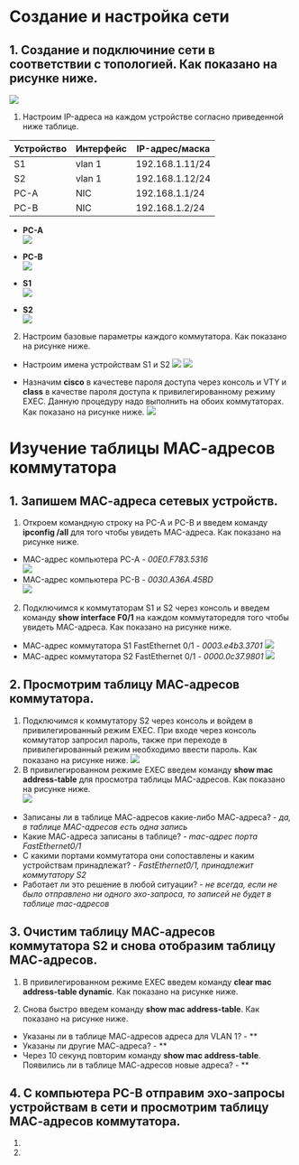 # Создание и настройка сети

## 1. Создание и подключиние сети в соответствии с топологией. Как показано на рисунке ниже.
![](https://github.com/devops-user/otus/blob/main/homeworks/homework_04/images/base_net.png)

1. Настроим IP-адреса на каждом устройстве согласно приведенной ниже таблице.  

| Устройство | Интерфейс | IP-адрес/маска |
--- | --- | ---
| S1 | vlan 1 | 192.168.1.11/24 |
| S2 | vlan 1 | 192.168.1.12/24 |
| PC-A | NIC | 192.168.1.1/24 |
| PC-B | NIC | 192.168.1.2/24 |

  * **PC-A**  
![](https://github.com/devops-user/otus/blob/main/homeworks/homework_04/images/PC_A.png)

  * **PC-B**  
![](https://github.com/devops-user/otus/blob/main/homeworks/homework_04/images/PC_B.png)

  * **S1**  
![](https://github.com/devops-user/otus/blob/main/homeworks/homework_04/images/S1.png)

  * **S2**  
![](https://github.com/devops-user/otus/blob/main/homeworks/homework_04/images/S2.png)

2. Настроим базовые параметры каждого коммутатора. Как показано на рисунке ниже.
  * Настроим имена устройствам S1 и S2
![](https://github.com/devops-user/otus/blob/main/homeworks/homework_04/images/S1_name.png)
![](https://github.com/devops-user/otus/blob/main/homeworks/homework_04/images/S2_name.png)

  * Назначим **cisco** в качестеве пароля доступа через консоль и VTY и **class** в качестве пароля доступа к привилегированному режиму EXEC. Данную процедуру надо выполнить на обоих коммутаторах. Как показано на рисунке ниже.
 ![](https://github.com/devops-user/otus/blob/main/homeworks/homework_04/images/S_base_cfg.png)
 
# Изучение таблицы МАС-адресов коммутатора
 
## 1. Запишем МАС-адреса сетевых устройств.
1. Откроем командную строку на PC-A и PC-B и введем команду **ipconfig /all** для того чтобы увидеть MAC-адреса. Как показано на рисунке ниже.
  * MAC-адрес компьютера PC-A - *00E0.F783.5316*  
![](https://github.com/devops-user/otus/blob/main/homeworks/homework_04/images/PC_A_mac.png)
  * MAC-адрес компьютера PC-B - *0030.A36A.45BD*  
![](https://github.com/devops-user/otus/blob/main/homeworks/homework_04/images/PC_B_mac.png)

2. Подключимся к коммутаторам S1 и S2 через консоль и введем команду **show interface F0/1** на каждом коммутаторедля того чтобы увидеть MAC-адреса. Как показано на рисунке ниже.
  * МАС-адрес коммутатора S1 FastEthernet 0/1 - *0003.e4b3.3701*
![](https://github.com/devops-user/otus/blob/main/homeworks/homework_04/images/S1_mac.png)
  * МАС-адрес коммутатора S2 FastEthernet 0/1 - *0000.0c37.9801*
![](https://github.com/devops-user/otus/blob/main/homeworks/homework_04/images/S2_mac.png)

## 2. Просмотрим таблицу МАС-адресов коммутатора.
1. Подключимся к коммутатору S2 через консоль и войдем в привилегированный режим EXEC. При входе через консоль коммутатор запросил пароль, также при переходе в привилегированный режим необходимо ввести пароль. Как показано на рисунке ниже.
![](https://github.com/devops-user/otus/blob/main/homeworks/homework_04/images/S2_psw.png)
2. В привилегированном режиме EXEC введем команду **show mac address-table** для просмотра таблицы MAC-адресов. Как показано на рисунке ниже.  
![](https://github.com/devops-user/otus/blob/main/homeworks/homework_04/images/S2_mac_table.png)
  * Записаны ли в таблице МАС-адресов какие-либо МАС-адреса? - *да, в таблице MAC-адресов есть одна запись*
  * Какие МАС-адреса записаны в таблице? - *mac-адрес порта FastEthernet0/1*
  * С какими портами коммутатора они сопоставлены и каким устройствам принадлежат? - *FastEthernet0/1, принадлежит коммутатору S2*
  * Работает ли это решение в любой ситуации? - *не всегда, если не было отправлено ни одного эхо-запроса, то записей не будет в таблице mac-адресов*

## 3. Очистим таблицу МАС-адресов коммутатора S2 и снова отобразим таблицу МАС-адресов.
1. В привилегированном режиме EXEC введем команду **clear mac address-table dynamic**. Как показано на рисунке ниже.

2. Снова быстро введем команду **show mac address-table**. Как показано на рисунке ниже.

  * Указаны ли в таблице МАС-адресов адреса для VLAN 1? - **
  * Указаны ли другие МАС-адреса? - **
  * Через 10 секунд повторим команду **show mac address-table**. Появились ли в таблице МАС-адресов новые адреса? - **

## 4. С компьютера PC-B отправим эхо-запросы устройствам в сети и просмотрим таблицу МАС-адресов коммутатора.
1.
2.
